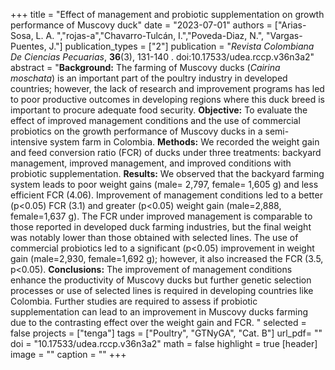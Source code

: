 +++
title = "Effect of management and probiotic supplementation on growth performance of Muscovy duck"
date = "2023-07-01"
authors = ["Arias-Sosa, L. A. ","rojas-a","Chavarro-Tulcán, I.","Poveda-Diaz, N.", "Vargas-Puentes, J."]
publication_types = ["2"]
publication = "*Revista Colombiana De Ciencias Pecuarias*, **36**(3), 131-140  . doi:10.17533/udea.rccp.v36n3a2"
abstract = "**Background:** The farming of Muscovy ducks (*Cairina moschata*) is an important part of the  poultry industry in developed countries; however, the lack of research and improvement  programs has led to poor productive outcomes in developing regions where this duck breed is important to procure adequate food security. **Objective:** To evaluate the effect of improved  management conditions and the use of commercial probiotics on the growth performance of Muscovy ducks in a semi-intensive system farm in Colombia. **Methods:** We recorded the weight gain and feed conversion ratio (FCR) of ducks under three treatments: backyard management, improved management, and improved conditions with probiotic supplementation. **Results:** We observed that the backyard farming system leads to poor weight gains (male= 2,797, female= 1,605 g) and less efficient FCR (4.06). Improvement of management conditions led to a better (p<0.05) FCR (3.1) and greater (p<0.05) weight gain (male=2,888, female=1,637 g). The FCR under improved management is comparable to those reported in developed duck farming industries, but the final weight was notably lower than those obtained with selected lines. The use of commercial probiotics led to a significant (p<0.05) improvement in weight gain (male=2,930, female=1,692 g); however, it also increased the FCR (3.5, p<0.05). **Conclusions:** The improvement of management conditions enhance the productivity of Muscovy ducks but further genetic selection processes or use of selected lines is required in developing countries like Colombia. Further studies are required to assess if probiotic supplementation can lead to an improvement in Muscovy ducks farming due to the contrasting effect over the weight gain and FCR. "
selected = false
projects = ["tenga"]
tags = ["Poultry", "GTNyGA", "Cat. B"]
url_pdf= ""
doi = "10.17533/udea.rccp.v36n3a2"
math = false
highlight = true
[header]
image = ""
caption = ""
+++

